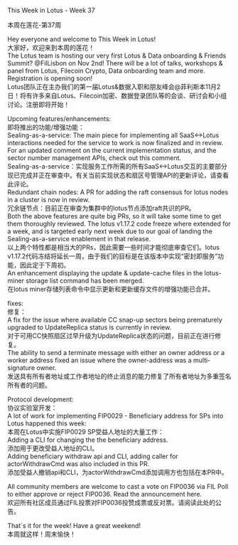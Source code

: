 This Week in Lotus - Week 37 

本周在莲花-第37周

Hey everyone and welcome to This Week in Lotus!<br/>
大家好，欢迎来到本周的莲花！<br/>
The Lotus team is hosting our very first Lotus & Data onboarding & Friends Summit? @FilLisbon on Nov 2nd! There will be a lot of talks, workshops & panel from Lotus, Filecoin Crypto, Data onboarding team and more. Registration is opening soon!<br/>
Lotus团队正在主办我们的第一届Lotus&数据入职和朋友峰会@菲利斯本11月2日！将有许多来自Lotus、Filecoin加密、数据登录团队等的会谈、研讨会和小组讨论。注册即将开始！<br/>

Upcoming features/enhancements:<br/>
即将推出的功能/增强功能：<br/>
Sealing-as-a-service: The main piece for implementing all SaaS<->Lotus interactions needed for the service to work is now finalized and in review. For an updated comment on the current implementation status, and the sector number management APIs, check out this comment.<br/>
Sealing-as-a-service：实现服务工作所需的所有SaaS<->Lotus交互的主要部分现已完成并正在审查中。有关当前实现状态和扇区号管理API的更新评论，请查看此评论。<br/>
Redundant chain nodes: A PR for adding the raft consensus for lotus nodes in a cluster is now in review.<br/>
冗余链节点：目前正在审查为集群中的lotus节点添加raft共识的PR。<br/>
Both the above features are quite big PRs, so it will take some time to get them thoroughly reviewed. The lotus v1.17.2 code freeze where extended for a week, and is targeted early next week due to our goal of landing the Sealing-as-a-service enablement in that release.<br/>
以上两个特性都是相当大的PRs，因此需要一些时间才能彻底审查它们。lotus v1.17.2代码冻结将延长一周，由于我们的目标是在该版本中实现“密封即服务”功能，因此定于下周初。<br/>
An enhancement displaying the update & update-cache files in the lotus-miner storage list command has been merged.<br/>
在lotus miner存储列表命令中显示更新和更新缓存文件的增强功能已合并。<br/>

fixes:<br/>
修复：<br/>
A fix for the issue where available CC snap-up sectors being prematurely upgraded to UpdateReplica status is currently in review.<br/>
对于可用CC快照扇区过早升级为UpdateReplica状态的问题，目前正在进行修复。<br/>
The ability to send a terminate message with either an owner address or a worker address fixed an issue where the owner-address was a multi-signature owner.<br/>
发送具有所有者地址或工作者地址的终止消息的能力修复了所有者地址为多重签名所有者的问题。<br/>

Protocol development:<br/>
协议实验室开发：<br/>
A lot of work for implementing FIP0029 - Beneficiary address for SPs into Lotus happened this week:<br/>
本周在Lotus中实施FIP0029 SP受益人地址的大量工作：<br/>
Adding a CLI for changing the the beneficiary address.<br/>
添加用于更改受益人地址的CLI。<br/>
Adding beneficiary withdraw api and CLI, adding caller for actorWithdrawCmd was also included in this PR.<br/>
添加受益人撤销api和CLI，为actorWithdrawCmd添加调用方也包括在本PR中。<br/>

All community members are welcome to cast a vote on FIP0036 via FIL Poll to either approve or reject FIP0036. Read the announcement here.<br/>
欢迎所有社区成员通过FIL投票对FIP0036投赞成票或反对票。请阅读此处的公告。<br/>

That´s it for the week! Have a great weekend! <br/>
本周就这样！周末愉快！<br/>

